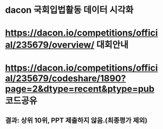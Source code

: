 # dacon 국회입법활동 데이터 시각화
# https://dacon.io/competitions/official/235679/overview/  대회안내
# https://dacon.io/competitions/official/235679/codeshare/1890?page=2&dtype=recent&ptype=pub 코드공유
## 결과: 상위 10위, PPT 제출하지 않음.(최종평가 제외)
